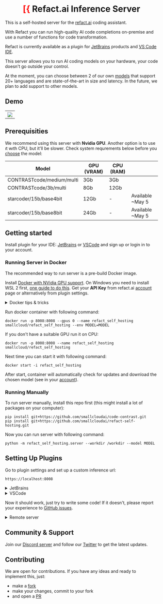<div align="center">

# <font color="red">[{</font> Refact.ai Inference Server

</div>

This is a self-hosted server for the [refact.ai](https://www.refact.ai) coding assistant.

With Refact you can run high-quality AI code completions on-premise and use a number of
functions for code transformation.

Refact is currently available as a plugin for [JetBrains](https://plugins.jetbrains.com/plugin/20647-refact-ai)
products and [VS Code IDE](https://marketplace.visualstudio.com/items?itemName=smallcloud.codify).

This server allows you to run AI coding models on your hardware, your code doesn't go outside your control.

At the moment, you can choose between 2 of our own [models](https://huggingface.co/smallcloudai) that
support 20+ languages and are state-of-the-art in size and latency. In the future, we plan to add support to other models.


## Demo

<table align="center">
<tr>
<th><img src="https://plugins.jetbrains.com/files/20647/screenshot_277b57c5-2104-4ca8-9efc-1a63b8cb330f" align="center"/></th>
</tr>
</table>


## Prerequisities
We recommend using this server with **Nvidia GPU**. Another option is to use ıt wıth CPU, but it'll be slower.
Check system requrements below before you [choose](https://refact.smallcloud.ai) the model:

| Model                     | GPU (VRAM) | CPU (RAM) |                  |
| ------------------------- | ---------- | --------- | ---------------- |
| CONTRASTcode/medium/multi |        3Gb |       3Gb |                  |
| CONTRASTcode/3b/multi     |        8Gb |      12Gb |                  |
| starcoder/15b/base4bit    |       12Gb |         - | Available ~May 5 |
| starcoder/15b/base8bit    |       24Gb |         - | Available ~May 5 |


## Getting started
Install plugin for your IDE:
[JetBrains](https://plugins.jetbrains.com/plugin/20647-refact-ai) or
[VSCode](https://marketplace.visualstudio.com/items?itemName=smallcloud.codify)
and sign up or login in to your account.


### Running Server in Docker
The recommended way to run server is a pre-build Docker image.

Install [Docker with NVidia GPU support](https://docs.nvidia.com/datacenter/cloud-native/container-toolkit/install-guide.html#docker).
On Windows you need to install WSL 2 first, [one guide to do this](https://docs.docker.com/desktop/install/windows-install).
Get your **API Key** from refact.ai [account](https://refact.smallcloud.ai) page or alternatively from plugin settings.


<details><summary>Docker tips & tricks</summary>

Add your yourself to docker group to run docker without sudo (works for Linux):
```commandline
sudo usermod -aG docker {your user}
```
List all containers:
```commandline
docker ps -a
```
Create a new container:
```commandline
docker run
```
Start and stop existing containers (stop doesn't remove them):
```commandline
docker start
docker stop
```
Remove a container and all its data:
```commandline
docker rm
```
Model weights are saved inside the container. If you remove the container, it will
download the weights again.

Shows messages from the container:
```commandline
docker logs -f
```
</details>

Run docker container with following command:
```commandline
docker run -p 8008:8008 --gpus 0 --name refact_self_hosting smallcloud/refact_self_hosting --env MODEL=MODEL
```
If you don't have a suitable GPU run it on CPU:
```commandline
docker run -p 8008:8008 --name refact_self_hosting smallcloud/refact_self_hosting
```
Next time you can start it with following command:
```commandline
docker start -i refact_self_hosting
```
After start, container will automatically check for updates and download the chosen model
(see in your [account](https://refact.smallcloud.ai)).


### Running Manually

To run server manually, install this repo first (this might install a lot of packages on your computer):
```commandline
pip install git+https://github.com/smallcloudai/code-contrast.git
pip install git+https://github.com/smallcloudai/refact-self-hosting.git
```
Now you can run server with following command:
```commandline
python -m refact_self_hosting.server --workdir /workdir --model MODEL
```


## Setting Up Plugins

Go to plugin settings and set up a custom inference url:
```commandline
https://localhost:8008
```
<details><summary>JetBrains</summary>
Settings > Tools > Refact.ai > Advanced > Inference URL
</details>
<details><summary>VSCode</summary>
Extensions > Refact.ai Assistant > Settings > Infurl
</details>


Now it should work, just try to write some code! If it doesn't, please report your experience to
[GitHub issues](https://github.com/smallcloudai/code-contrast/issues).


<details><summary>Remote server</summary>

If you run server on remote host, you should add it to /etc/hosts
(or C:\Windows\System32\drivers\etc\hosts on Windows) on client.
Do not forget to replace {server ip address} to real server ip address.

```commandline
{server ip address}  inference.smallcloud.local
```

and set up this inference url in plugin:

```commandline
https://inference.smallcloud.local:8008
```
</details>


## Community & Support
Join our [Discord server](https://www.smallcloud.ai/discord) and follow our
[Twitter](https://twitter.com/refact_ai) to get the latest updates.



## Contributing

We are open for contributions. If you have any ideas and ready to implement this, just:
- make a [fork](https://github.com/smallcloudai/code-contrast/fork)
- make your changes, commit to your fork
- and open a [PR](https://github.com/smallcloudai/code-contrast/fork)
